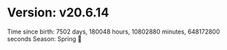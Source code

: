 # Version: v20.6.14
Time since birth: 7502 days, 180048 hours, 10802880 minutes, 648172800 seconds
Season: Spring 🌸
